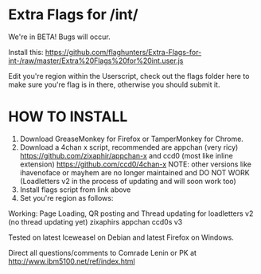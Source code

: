 Extra Flags for /int/
==========

We're in BETA! Bugs will occur.

Install this: https://github.com/flaghunters/Extra-Flags-for-int-/raw/master/Extra%20Flags%20for%20int.user.js

Edit you're region within the Userscript, check out the flags folder here to make sure you're flag is in there, otherwise you should submit it.

HOW TO INSTALL
==========

1. Download GreaseMonkey for Firefox or TamperMonkey for Chrome.
2. Download a 4chan x script, recommended are appchan (very ricy) https://github.com/zixaphir/appchan-x and ccd0 (most like inline extension) https://github.com/ccd0/4chan-x NOTE: other versions like ihavenoface or mayhem are no longer maintained and DO NOT WORK (Loadletters v2 in the process of updating and will soon work too)
3. Install flags script from link above
4. Set you're region as follows: 

Working:
Page Loading, QR posting and Thread updating for
loadletters v2 (no thread updating yet)
zixaphirs appchan
ccd0s v3

Tested on latest Iceweasel on Debian and latest Firefox on Windows.

Direct all questions/comments to Comrade Lenin or PK at http://www.ibm5100.net/ref/index.html
